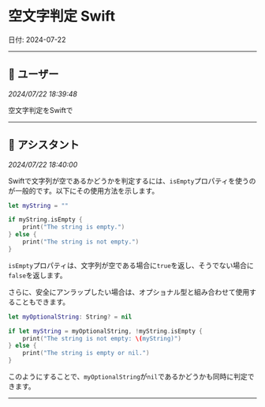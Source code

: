 # 空文字判定 Swift

日付: 2024-07-22

---

## 👤 ユーザー
*2024/07/22 18:39:48*

空文字判定をSwiftで

---

## 🤖 アシスタント
*2024/07/22 18:40:00*

Swiftで文字列が空であるかどうかを判定するには、`isEmpty`プロパティを使うのが一般的です。以下にその使用方法を示します。

```swift
let myString = ""

if myString.isEmpty {
    print("The string is empty.")
} else {
    print("The string is not empty.")
}
```

`isEmpty`プロパティは、文字列が空である場合に`true`を返し、そうでない場合に`false`を返します。

さらに、安全にアンラップしたい場合は、オプショナル型と組み合わせて使用することもできます。

```swift
let myOptionalString: String? = nil

if let myString = myOptionalString, !myString.isEmpty {
    print("The string is not empty: \(myString)")
} else {
    print("The string is empty or nil.")
}
```

このようにすることで、`myOptionalString`が`nil`であるかどうかも同時に判定できます。

---
